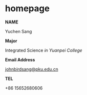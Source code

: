 # homepage

**NAME**

  Yuchen Sang
  
**Major**

  Integrated Science _in Yuanpei College_

**Email Address**

  johnbirdsang@pku.edu.cn

**TEL**

  +86 15652680606
